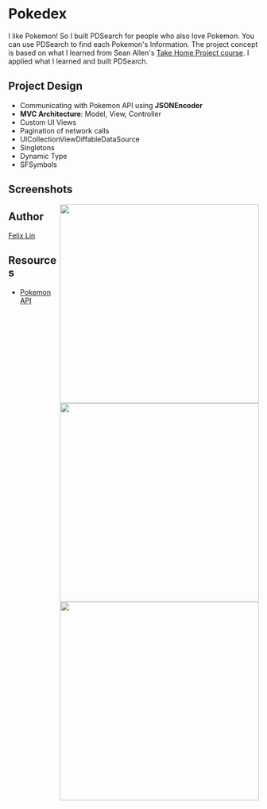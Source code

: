 # Pokedex

I like Pokemon! So I built PDSearch for people who also love Pokemon. You can use PDSearch to find each Pokemon's Information.
The project concept is based on what I learned from Sean Allen's [Take Home Project course](https://seanallen.teachable.com). I applied what I learned and built PDSearch.  

Project Design
---------
* Communicating with Pokemon API using <strong>JSONEncoder</strong>
* <strong>MVC Architecture</strong>: Model, View, Controller
* Custom UI Views
* Pagination of network calls
* UICollectionViewDiffableDataSource
* Singletons
* Dynamic Type
* SFSymbols

Screenshots
---------
<img style="float: right;" src="https://i.imgur.com/YTJK1GJ.png" width="400">
<img style="float: right;" src="https://i.imgur.com/4aEPgAE.png" width="400">
<img style="float: right;" src="https://i.imgur.com/teNcy67.png" width="400">

Author
---------
[Felix Lin](https://twitter.com/flin_adobe)

Resources
---------
* [Pokemon API](https://pokeapi.co)
